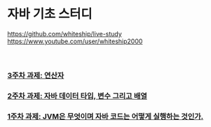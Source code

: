 <br/>

# 자바 기초 스터디

https://github.com/whiteship/live-study <br/>
https://www.youtube.com/user/whiteship2000 <br/>
<br/><br/>

### <a href="/w3.md">3주차 과제: 연산자</a>
### <a href="/w2.md">2주차 과제: 자바 데이터 타입, 변수 그리고 배열</a>
### <a href="/w1.md">1주차 과제: JVM은 무엇이며 자바 코드는 어떻게 실행하는 것인가.</a>

<br/><br/><br/>